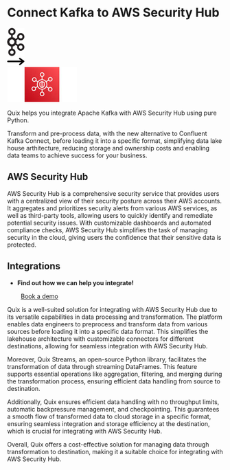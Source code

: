 # Connect Kafka to AWS Security Hub

<div class="connect-images cards blog-grid-card" markdown>
<div>
<img src="../images/kafka_logo.png" width="40px" />
</div>
<div>
<img src="../images/arrow.svg" width="40px" />
</div>
<div>
<img src="./images/aws-security-hub_1.jpg" />
</div>
</div>

Quix helps you integrate Apache Kafka with AWS Security Hub using pure Python.

Transform and pre-process data, with the new alternative to Confluent Kafka Connect, before loading it into a specific format, simplifying data lake house arthitecture, reducing storage and ownership costs and enabling data teams to achieve success for your business.

## AWS Security Hub

AWS Security Hub is a comprehensive security service that provides users with a centralized view of their security posture across their AWS accounts. It aggregates and prioritizes security alerts from various AWS services, as well as third-party tools, allowing users to quickly identify and remediate potential security issues. With customizable dashboards and automated compliance checks, AWS Security Hub simplifies the task of managing security in the cloud, giving users the confidence that their sensitive data is protected.

## Integrations

<div class="grid cards" markdown>

- __Find out how we can help you integrate!__

    <a class="md-button md-button--primary" href="https://share.hsforms.com/1iW0TmZzKQMChk0lxd_tGiw4yjw2?__hstc=175542013.2303933fbd746c0ac86d9ccbe9bc9100.1728383268831.1729603416735.1729620918855.31&__hssc=175542013.1.1729620918855&__hsfp=2132701734" target="_blank" style="margin:.5rem;">Book a demo</a>

</div>


Quix is a well-suited solution for integrating with AWS Security Hub due to its versatile capabilities in data processing and transformation. The platform enables data engineers to preprocess and transform data from various sources before loading it into a specific data format. This simplifies the lakehouse architecture with customizable connectors for different destinations, allowing for seamless integration with AWS Security Hub.

Moreover, Quix Streams, an open-source Python library, facilitates the transformation of data through streaming DataFrames. This feature supports essential operations like aggregation, filtering, and merging during the transformation process, ensuring efficient data handling from source to destination.

Additionally, Quix ensures efficient data handling with no throughput limits, automatic backpressure management, and checkpointing. This guarantees a smooth flow of transformed data to cloud storage in a specific format, ensuring seamless integration and storage efficiency at the destination, which is crucial for integrating with AWS Security Hub.

Overall, Quix offers a cost-effective solution for managing data through transformation to destination, making it a suitable choice for integrating with AWS Security Hub.

